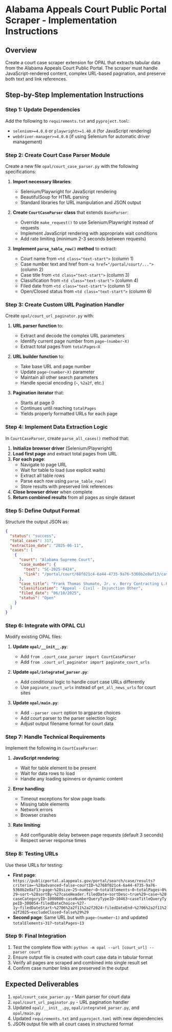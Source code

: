 # Alabama Appeals Court Public Portal Scraper - Implementation Instructions

## Overview
Create a court case scraper extension for OPAL that extracts tabular data from the Alabama Appeals Court Public Portal. The scraper must handle JavaScript-rendered content, complex URL-based pagination, and preserve both text and link references.

## Step-by-Step Implementation Instructions

### Step 1: Update Dependencies
Add the following to `requirements.txt` and `pyproject.toml`:
- `selenium>=4.0.0` or `playwright>=1.40.0` (for JavaScript rendering)
- `webdriver-manager>=4.0.0` (if using Selenium for automatic driver management)

### Step 2: Create Court Case Parser Module
Create a new file `opal/court_case_parser.py` with the following specifications:

1. **Import necessary libraries**:
   - Selenium/Playwright for JavaScript rendering
   - BeautifulSoup for HTML parsing
   - Standard libraries for URL manipulation and JSON output

2. **Create `CourtCaseParser` class** that extends `BaseParser`:
   - Override `make_request()` to use Selenium/Playwright instead of requests
   - Implement JavaScript rendering with appropriate wait conditions
   - Add rate limiting (minimum 2-3 seconds between requests)

3. **Implement `parse_table_row()` method** to extract:
   - Court name from `<td class="text-start">` (column 1)
   - Case number text and href from `<a href="/portal/court/...">` (column 2)
   - Case title from `<td class="text-start">` (column 3)
   - Classification from `<td class="text-start">` (column 4)
   - Filed date from `<td class="text-start">` (column 5)
   - Open/Closed status from `<td class="text-start">` (column 6)

### Step 3: Create Custom URL Pagination Handler
Create `opal/court_url_paginator.py` with:

1. **URL parser function** to:
   - Extract and decode the complex URL parameters
   - Identify current page number from `page~(number~X)`
   - Extract total pages from `totalPages~X`

2. **URL builder function** to:
   - Take base URL and page number
   - Update `page~(number~X)` parameter
   - Maintain all other search parameters
   - Handle special encoding (`~`, `%2a2f`, etc.)

3. **Pagination iterator** that:
   - Starts at page 0
   - Continues until reaching `totalPages`
   - Yields properly formatted URLs for each page

### Step 4: Implement Data Extraction Logic
In `CourtCaseParser`, create `parse_all_cases()` method that:

1. **Initialize browser driver** (Selenium/Playwright)
2. **Load first page** and extract total pages from URL
3. **For each page**:
   - Navigate to page URL
   - Wait for table to load (use explicit waits)
   - Extract all table rows
   - Parse each row using `parse_table_row()`
   - Store results with preserved link references
4. **Close browser driver** when complete
5. **Return combined results** from all pages as single dataset

### Step 5: Define Output Format
Structure the output JSON as:
```json
{
  "status": "success",
  "total_cases": 317,
  "extraction_date": "2025-06-11",
  "cases": [
    {
      "court": "Alabama Supreme Court",
      "case_number": {
        "text": "SC-2025-0424",
        "link": "/portal/court/68f021c4-6a44-4735-9a76-5360b2e8af13/case/d024d958-58a1-41c9-9fae-39c645c7977e"
      },
      "case_title": "Frank Thomas Shumate, Jr. v. Berry Contracting L.P. d/b/a Bay Ltd.",
      "classification": "Appeal - Civil - Injunction Other",
      "filed_date": "06/10/2025",
      "status": "Open"
    }
  ]
}
```

### Step 6: Integrate with OPAL CLI
Modify existing OPAL files:

1. **Update `opal/__init__.py`**:
   - Add `from .court_case_parser import CourtCaseParser`
   - Add `from .court_url_paginator import paginate_court_urls`

2. **Update `opal/integrated_parser.py`**:
   - Add conditional logic to handle court case URLs differently
   - Use `paginate_court_urls` instead of `get_all_news_urls` for court sites

3. **Update `opal/main.py`**:
   - Add `--parser court` option to argparse choices
   - Add court parser to the parser selection logic
   - Adjust output filename format for court data

### Step 7: Handle Technical Requirements
Implement the following in `CourtCaseParser`:

1. **JavaScript rendering**:
   - Wait for table element to be present
   - Wait for data rows to load
   - Handle any loading spinners or dynamic content

2. **Error handling**:
   - Timeout exceptions for slow page loads
   - Missing table elements
   - Network errors
   - Browser crashes

3. **Rate limiting**:
   - Add configurable delay between page requests (default 3 seconds)
   - Respect server response times

### Step 8: Testing URLs
Use these URLs for testing:
- **First page**: `https://publicportal.alappeals.gov/portal/search/case/results?criteria=~%28advanced~false~courtID~%2768f021c4-6a44-4735-9a76-5360b2e8af13~page~%28size~25~number~0~totalElements~0~totalPages~0%29~sort~%28sortBy~%27caseHeader.filedDate~sortDesc~true%29~case~%28caseCategoryID~1000000~caseNumberQueryTypeID~10463~caseTitleQueryTypeID~300054~filedDateChoice~%27-1y~filedDateStart~%2706%2a2f11%2a2f2024~filedDateEnd~%2706%2a2f11%2a2f2025~excludeClosed~false%29%29`
- **Second page**: Same URL but with `page~(number~1)` and updated `totalElements~317~totalPages~13`

### Step 9: Final Integration
1. Test the complete flow with: `python -m opal --url [court_url] --parser court`
2. Ensure output file is created with court case data in tabular format
3. Verify all pages are scraped and combined into single result set
4. Confirm case number links are preserved in the output

## Expected Deliverables
1. `opal/court_case_parser.py` - Main parser for court data
2. `opal/court_url_paginator.py` - URL pagination handler
3. Updated `opal/__init__.py`, `opal/integrated_parser.py`, and `opal/main.py`
4. Updated `requirements.txt` and `pyproject.toml` with new dependencies
5. JSON output file with all court cases in structured format